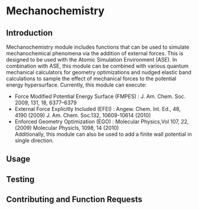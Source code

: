 # Mechanochemistry

## Introduction
Mechanochemistry module includes functions that can be used to simulate mechanochemical phenomena via the addition of external forces.
This is designed to be used with the Atomic Simulation Environment (ASE). In combination with ASE, this module can be combined with various quantum mechanical calculators for geometry optimizations and nudged elastic band calculations to sample the effect of mechanical forces to the potential energy hypersurface. Currently, this module can execute:

* Force Modified Potential Energy Surface (FMPES) : J. Am. Chem. Soc. 2009, 131, 18, 6377–6379
* External Force Explicitly Included (EFEI) : Angew. Chem. Int. Ed., 48, 4190 (2009)
		                          J. Am. Chem. Soc.132, 10609-10614 (2010)
* Enforced Geometry Optimization (EGO) :   Molecular Physics,Vol 107, 22, (2009)
		                          Molecular Physicls, 1098, 14 (2010)  
Additionally, this module can also be used to add a finite wall potential in single direction.


## Usage

## Testing

## Contributing and Function Requests
